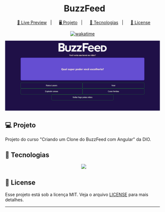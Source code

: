 <h1 align="center">
  BuzzFeed
</h1>

<p align="center">
  <a href="https://buzzfeed-angular.vercel.app/">🔗 Live Preview</a>&nbsp;&nbsp;&nbsp;|&nbsp;&nbsp;&nbsp;
  <a href="#-projeto">🖥️ Projeto</a>&nbsp;&nbsp;&nbsp;|&nbsp;&nbsp;&nbsp;
  <a href="#-tecnologias">🚀 Tecnologias</a>&nbsp;&nbsp;&nbsp;|&nbsp;&nbsp;&nbsp;
  <a href="#-license">📝 License</a>
</p>

<p align="center">
    <a href="https://wakatime.com/badge/user/68660678-6b86-4b78-98df-f5f41a37e1bc/project/42030f11-dc0e-42ad-af74-da2d35656193"><img src="https://wakatime.com/badge/user/68660678-6b86-4b78-98df-f5f41a37e1bc/project/42030f11-dc0e-42ad-af74-da2d35656193.svg" alt="wakatime"></a>
</p>

![Preview](./src/assets/images/preview.jfif)

## 💻 Projeto

Projeto do curso "Criando um Clone do BuzzFeed com Angular" da DIO.

## 🚀 Tecnologias

<p align="center">
  <img src="https://img.shields.io/badge/angular-%23DD0031.svg?style=for-the-badge&logo=angular&logoColor=white">
</p>

## 📝 License

Esse projeto está sob a licença MIT. Veja o arquivo [LICENSE](LICENSE) para mais detalhes.

---

